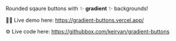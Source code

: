 Rounded sqaure buttons with ✨ **gradient** ✨ backgrounds!

🧑‍💻 Live demo here: https://gradient-buttons.vercel.app/

⚙️ Live code here: https://githubbox.com/keiryan/gradient-buttons
